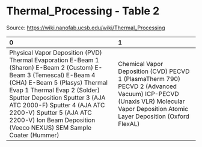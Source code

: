 # Thermal_Processing - Table 2

Source: https://wiki.nanofab.ucsb.edu/wiki/Thermal_Processing

| 0                                                                                                                                                                                                                                                                                                                                                    | 1                                                                                                                                                                             |
|:-----------------------------------------------------------------------------------------------------------------------------------------------------------------------------------------------------------------------------------------------------------------------------------------------------------------------------------------------------|:------------------------------------------------------------------------------------------------------------------------------------------------------------------------------|
| Physical Vapor Deposition (PVD) Thermal Evaporation E-Beam 1 (Sharon) E-Beam 2 (Custom) E-Beam 3 (Temescal) E-Beam 4 (CHA) E-Beam 5 (Plasys) Thermal Evap 1 Thermal Evap 2 (Solder) Sputter Deposition Sputter 3 (AJA ATC 2000-F) Sputter 4 (AJA ATC 2200-V) Sputter 5 (AJA ATC 2200-V) Ion Beam Deposition (Veeco NEXUS) SEM Sample Coater (Hummer) | Chemical Vapor Deposition (CVD) PECVD 1 (PlasmaTherm 790) PECVD 2 (Advanced Vacuum) ICP-PECVD (Unaxis VLR) Molecular Vapor Deposition Atomic Layer Deposition (Oxford FlexAL) |